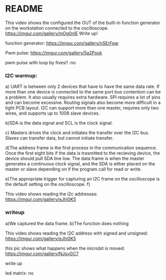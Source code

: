 # README

This video shows the configured the OUT of the built-in function generator on the workstation connected to the oscilloscope.
https://imgur.com/gallery/mOg0nlE
Write up!


function generator: 
https://imgur.com/gallery/nSErFpw

Pwm pulse: 
https://imgur.com/gallery/5a2Psok


pwm pulse with loop by fives!! :no

### I2C warmup:

a)  UART is between only 2 devices that have to have the same data rate. If more than one device is connected to the same port bus contention can be a problem. It also usually requires extra hardware. SPI requires a lot of pins and can become excessive. Routing signals also become more difficult in a tight PCB layout. I2C can support more than one master, requires only two wires, and supports up to 1008 slave devices. 

b)SDA is the data signal and SCL is the clock signal. 

c) Masters drives the clock and initiates the transfer over the I2C bus. Slaves can transfer data, but cannot initiate transfer.

d)The address frame is the first process in the communication sequence. Once the first eight bits if the data is trasmitted to the recieving device, the device should pull SDA line low. The data frame is when the master generates a continuous clock signal, and the SDA is either placed on the master or slave depending on if the program call for read or write.

e)The appropriate trigger for capturing an I2C frame on the oscilloscope is the default setting on the oscilloscope.
f)


This video shows reading the  i2c addresses: 
https://imgur.com/gallery/eJhi0K5
### writeup
a)We captured the data frame.
b)The function does nothing


This video shows reading the I2C address with signed and unsigned: 
https://imgur.com/gallery/eJhi0K5

this pic shows what happens when the microbit is moved: 
https://imgur.com/gallery/NJsyGC7

write up

led matrix: no

